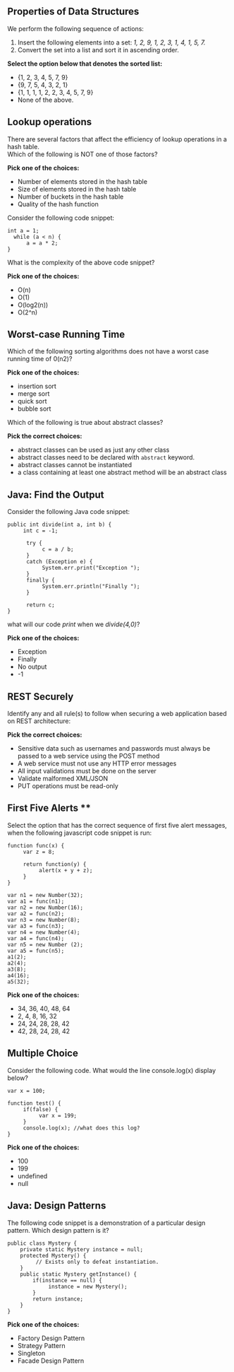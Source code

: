## Properties of Data Structures ##

We perform the following sequence of actions:  
 1. Insert the following elements into a set: *1, 2, 9, 1, 2, 3, 1, 4, 1, 5, 7.*  
2. Convert the set into a list and sort it in ascending order.  
 
**Select the option below that denotes the sorted list:**  

* {1, 2, 3, 4, 5, 7, 9}
* {9, 7, 5, 4, 3, 2, 1}
* {1, 1, 1, 1, 2, 2, 3, 4, 5, 7, 9}
* None of the above.

## Lookup operations ##

There are several factors that affect the efficiency of lookup operations in a hash table.  
Which of the following is NOT one of those factors?  

**Pick one of the choices:**  

* Number of elements stored in the hash table 
* Size of elements stored in the hash table 
* Number of buckets in the hash table
* Quality of the hash function
  
  
Consider the following code snippet:
```
int a = 1;
  while (a < n) {
      a = a * 2;
}
```
What is the complexity of the above code snippet?

**Pick one of the choices:**  

* O(n)
* O(1)
* O(log2(n))
* O(2^n)

## Worst-case Running Time ##

Which of the following sorting algorithms does not have a worst case running time of 0(n2)?

**Pick one of the choices:**  

* insertion sort
* merge sort
* quick sort
* bubble sort

Which of the following is true about abstract classes?

**Pick the correct choices:**  

* abstract classes can be used as just any other class
* abstract classes need to be declared with `abstract` keyword. 
* abstract classes cannot be instantiated
* a class containing at least one abstract method will be an abstract class

## Java: Find the Output ##

Consider the following Java code snippet:
```
public int divide(int a, int b) {
     int c = -1;
 
      try {
           c = a / b;
      }
      catch (Exception e) {
           System.err.print("Exception ");
      }
      finally {
           System.err.println("Finally ");
      }
      
      return c;
}
```

what will our code *print* when we *divide(4,0)*?

**Pick one of the choices:**  

* Exception
* Finally
* No output
* -1

## REST Securely ##

Identify any and all rule(s) to follow when securing a web application based on REST
architecture:

**Pick the correct choices:**  

* Sensitive data such as usernames and passwords must always be passed to a web service using the POST method
* A web service must not use any HTTP error messages
* All input validations must be done on the server
* Validate malformed XML/JSON
* PUT operations must be read-only

## First Five Alerts **

Select the option that has the correct sequence of first five alert messages, when the following javascript code snippet is run:
```
function func(x) { 
     var z = 8;

     return function(y) { 
          alert(x + y + z);
     }
}

var n1 = new Number(32);
var a1 = func(n1);
var n2 = new Number(16);
var a2 = func(n2);
var n3 = new Number(8);
var a3 = func(n3);
var n4 = new Number(4);
var a4 = func(n4);
var n5 = new Number (2);
var a5 = func(n5);
a1(2);
a2(4);
a3(8);
a4(16);
a5(32);
```
**Pick one of the choices:**  

* 34, 36, 40, 48, 64
* 2, 4, 8, 16, 32
* 24, 24, 28, 28, 42
* 42, 28, 24, 28, 42

## Multiple Choice ##

Consider the following code. What would the line console.log(x) display below?

```
var x = 100;

function test() {
     if(false) {
          var x = 199; 
     }
     console.log(x); //what does this log?
}
```
 

**Pick one of the choices:**  

* 100
* 199
* undefined
* null

## Java: Design Patterns ##

The following code snippet is a demonstration of a particular design pattern. Which design pattern is it?
```
public class Mystery {
    private static Mystery instance = null;
    protected Mystery() {
         // Exists only to defeat instantiation.
    }
    public static Mystery getInstance() {
        if(instance == null) {
             instance = new Mystery();
        }
        return instance;
    }
}
```
**Pick one of the choices:**  

* Factory Design Pattern
* Strategy Pattern
* Singleton
* Facade Design Pattern
